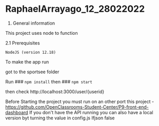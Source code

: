 # RaphaelArrayago_12_28022022

1. General information

This project uses node to function

2.1 Prerequisites

    NodeJS (version 12.18)



To make the app run 

got to the sportsee folder 

Run ### `npm install`
then ### `npm start`
	
then check http://localhost:3000/user/{userid}



Before Starting the project you must run on an other port this project -https://github.com/OpenClassrooms-Student-Center/P9-front-end-dashboard
If you don't have the API running you can also have a local version byt turning the value in config.js Ifjson false


